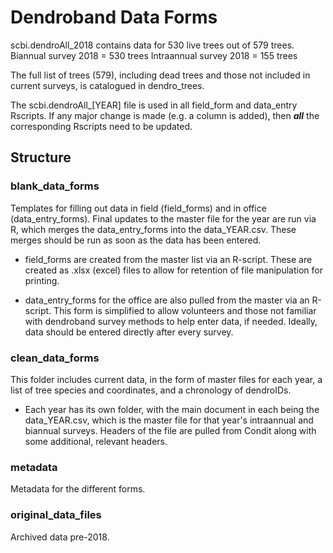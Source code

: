 # Dendroband Data Forms

scbi.dendroAll_2018 contains data for 530 live trees out of 579 trees.
Biannual survey 2018 = 530 trees
Intraannual survey 2018 = 155 trees

The full list of trees (579), including dead trees and those not included in current surveys, is catalogued in dendro_trees.

The scbi.dendroAll_[YEAR] file is used in all field_form and data_entry Rscripts. If any major change is made (e.g. a column is added), then **_all_** the corresponding Rscripts need to be updated.


## Structure

### blank_data_forms

Templates for filling out data in field (field_forms) and in office (data_entry_forms). Final updates to the master file for the year are run via R, which merges the data_entry_forms into the data_YEAR.csv. These merges should be run as soon as the data has been entered.

- field_forms are created from the master list via an R-script. These are created as .xlsx (excel) files to allow for retention of file manipulation for printing.

- data_entry_forms for the office are also pulled from the master via an R-script. This form is simplified to allow volunteers and those not familiar with dendroband survey methods to help enter data, if needed. Ideally, data should be entered directly after every survey.

### clean_data_forms

This folder includes current data, in the form of master files for each year, a list of tree species and coordinates, and a chronology of dendroIDs.

- Each year has its own folder, with the main document in each being the data_YEAR.csv, which is the master file for that year's intraannual and biannual surveys. Headers of the file are pulled from Condit along with some additional, relevant headers.

### metadata

Metadata for the different forms.

### original_data_files

Archived data pre-2018. 
